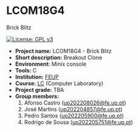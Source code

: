 # LCOM18G4
Brick Blitz

[![License: GPL v3](https://img.shields.io/badge/License-GPLv3-blue.svg)](https://www.gnu.org/licenses/gpl-3.0)


- **Project name:** LCOM18G4 - Brick Blitz
- **Short description:** Breakout Clone
- **Environment:** Minix console
- **Tools:** C
- **Institution:** [FEUP](https://sigarra.up.pt/feup/en/web_page.Inicial)
- **Course:** [LC](https://sigarra.up.pt/feup/en/UCURR_GERAL.FICHA_UC_VIEW?pv_ocorrencia_id=520323) (Computer Laboratory)
- **Project grade:** TBA
- **Group members:**
    1. Afonso Castro (up202208026@fe.up.pt)
    2. José Martins (up202204857@fe.up.pt)
    3. Pedro Santos (up202205900@fe.up.pt)
    4. Rodrigo de Sousa (up202205751@fe.up.pt)